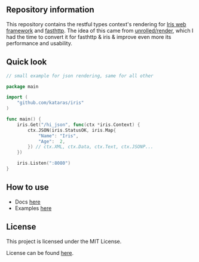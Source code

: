 ## Repository information

This repository contains the restful types context's rendering for [Iris web framework](https://github.com/kataras/iris) and [fasthttp](https://github.com/valyala/fasthttp).
The idea of this came from [unrolled/render](https://github.com/unrolled/render), which I had the time to convert it for fasthttp & iris & improve even more its performance and usability.



## Quick look

```go
// small example for json rendering, same for all other

package main

import (
	"github.com/kataras/iris"
)

func main() {
	iris.Get("/hi_json", func(ctx *iris.Context) {
		ctx.JSON(iris.StatusOK, iris.Map{
			"Name": "Iris",
			"Age":  2,
		}) // ctx.XML, ctx.Data, ctx.Text, ctx.JSONP...
	})

	iris.Listen(":8080")
}

```

## How to use

- Docs [here](https://kataras.gitbooks.io/iris/content/render_rest.html)
- Examples [here](https://github.com/iris-contrib/examples/tree/dev)

## License

This project is licensed under the MIT License.

License can be found [here](LICENSE).

